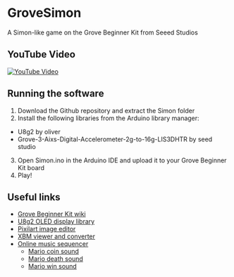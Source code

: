 # GroveSimon
A Simon-like game on the Grove Beginner Kit from Seeed Studios
## YouTube Video
[![YouTube Video](https://img.youtube.com/vi/qWHCSlenAYo/0.jpg)](https://www.youtube.com/watch?v=qWHCSlenAYo)
## Running the software
1. Download the Github repository and extract the Simon folder
2. Install the following libraries from the Arduino library manager:
* U8g2 by oliver
* Grove-3-Aixs-Digital-Accelerometer-2g-to-16g-LIS3DHTR by seed studio
3. Open Simon.ino in the Arduino IDE and upload it to your Grove Beginner Kit board
4. Play!
## Useful links
* [Grove Beginner Kit wiki](https://wiki.seeedstudio.com/Grove-Beginner-Kit-For-Arduino/)
* [U8g2 OLED display library](https://github.com/olikraus/u8g2/wiki)
* [Pixilart image editor](https://www.pixilart.com/draw)
* [XBM viewer and converter](https://windows87.github.io/xbm-viewer-converter/)
* [Online music sequencer](https://onlinesequencer.net/)
  * [Mario coin sound](https://onlinesequencer.net/2050525)
  * [Mario death sound](https://onlinesequencer.net/2050606)
  * [Mario win sound](https://onlinesequencer.net/2045936)
